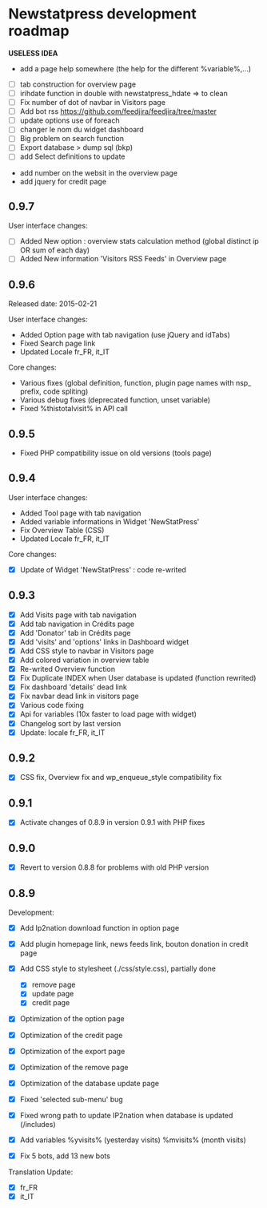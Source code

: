 # Newstatpress development roadmap

**USELESS IDEA**
- add a page help somewhere (the help for the different %variable%,...)
- [ ] tab construction for overview page
- [ ] irihdate function in double with newstatpress_hdate => to clean
- [ ] Fix number of dot of navbar in Visitors page
- [ ] Add bot rss https://github.com/feedjira/feedjira/tree/master
- [ ] update options use of foreach
- [ ] changer le nom du widget dashboard
- [ ] Big problem on search function
- [ ] Export database > dump sql (bkp)
- [ ] add Select definitions to update
- add number on the websit in the overview page
- add jquery for credit page



## 0.9.7

User interface changes:
* [ ] Added New option : overview stats calculation method (global distinct ip OR sum of each day)
* [ ] Added New information 'Visitors RSS Feeds' in Overview page

## 0.9.6
Released date: 2015-02-21

User interface changes:
* Added Option page with tab navigation (use jQuery and idTabs)
* Fixed Search page link
* Updated Locale fr_FR, it_IT

Core changes:
* Various fixes (global definition, function, plugin page names with nsp_ prefix, code spliting)
* Various debug fixes (deprecated function, unset variable)
* Fixed %thistotalvisit% in API call


## 0.9.5

* Fixed PHP compatibility issue on old versions (tools page)

## 0.9.4

User interface changes:
* Added Tool page with tab navigation
* Added variable informations in Widget 'NewStatPress'
* Fix Overview Table (CSS)
* Updated Locale fr_FR, it_IT

Core changes:
- [x] Update of Widget 'NewStatPress' : code re-writed


## 0.9.3

- [x] Add Visits page with tab navigation
- [x] Add tab navigation in Crédits page
- [x] Add 'Donator' tab in Crédits page
- [x] Add 'visits' and 'options' links in Dashboard widget
- [x] Add CSS style to navbar in Visitors page
- [x] Add colored variation in overview table
- [x] Re-writed Overview function
- [x] Fix Duplicate INDEX when User database is updated (function rewrited)
- [x] Fix dashboard 'details' dead link
- [x] Fix navbar dead link in visitors page
- [x] Various code fixing
- [x] Api for variables (10x faster to load page with widget)
- [x] Changelog sort by last version
- [x] Update: locale fr_FR, it_IT

## 0.9.2

- [x] CSS fix, Overview fix and wp_enqueue_style compatibility fix

## 0.9.1

- [x] Activate changes of 0.8.9 in version 0.9.1 with PHP fixes

## 0.9.0

- [x] Revert to version 0.8.8 for problems with old PHP version

## 0.8.9

Development:
- [x] Add Ip2nation download function in option page
- [x] Add plugin homepage link, news feeds link, bouton donation in credit page
- [x] Add CSS style to stylesheet (./css/style.css), partially done
  - [x] remove page
  - [x] update page
  - [x] credit page
- [x] Optimization of the option page
- [x] Optimization of the credit page
- [x] Optimization of the export page
- [x] Optimization of the remove page
- [x] Optimization of the database update page
- [x] Fixed 'selected sub-menu' bug
- [x] Fixed wrong path to update IP2nation when database is updated (/includes)
- [x] Add variables %yvisits% (yesterday visits) %mvisits% (month visits)
- [x] Fix 5 bots, add 13 new bots


Translation Update:
- [x] fr_FR
- [x] it_IT
